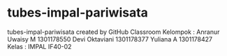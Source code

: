 # tubes-impal-pariwisata
tubes-impal-pariwisata created by GitHub Classroom
Kelompok :
Anranur Uwaisy M   1301178550
Devi Oktaviani          1301178377
Yuliana A 	       1301178427
Kelas  : IMPAL IF40-02
